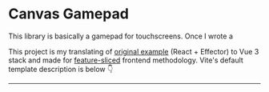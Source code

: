 # Canvas Gamepad
This library is basically a gamepad for touchscreens.
Once I wrote a 

This project is my translating of [original example](https://github.com/feature-sliced/examples/tree/master/todo-app) (React + Effector) to Vue 3 stack and made for [feature-sliced](https://feature-sliced.design/) frontend methodology. Vite's default template description is below 👇

<hr>
